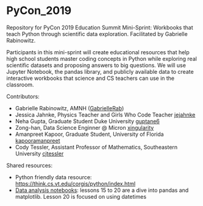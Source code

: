 # PyCon_2019
Repository for PyCon 2019 Education Summit Mini-Sprint: Workbooks that teach Python through scientific data exploration. Facilitated by Gabrielle Rabinowitz.

Participants in this mini-sprint will create educational resources that help high school students master coding concepts in Python while exploring real scientific datasets and proposing answers to big questions. We will use Jupyter Notebook, the pandas library, and publicly available data to create interactive workbooks that science and CS teachers can use in the classroom.

Contributors:
* Gabrielle Rabinowitz, AMNH ([GabrielleRab](https://github.com/GabrielleRab))
* Jessica Jahnke, Physics Teacher and Girls Who Code Teacher [jejahnke](https://github.com/jejahnke)
* Neha Gupta, Graduate Student Duke University  [guptane6](https://github.com/guptane6)
* Zong-han, Data Science Enginner @ Micron [xingularity](https://github.com/xingularity)
* Amanpreet Kapoor, Graduate Student, University of Florida [kapooramanpreet](https://github.com/kapooramanpreet)
* Cody Tessler, Assistant Professor of Mathematics, Southeastern University [cjtessler](https://github.com/cjtessler)



Shared resources:
* Python friendly data resource: https://think.cs.vt.edu/corgis/python/index.html
* [Data analysis notebooks](https://github.com/chalmerlowe/jarvis_II): lessons 15 to 20 are a dive into pandas and matplotlib. Lesson 20 is focused on using datetimes 
